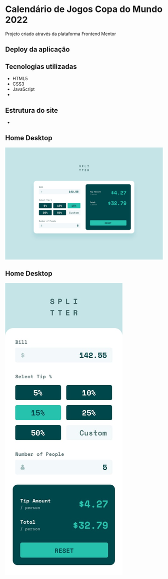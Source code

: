 # Calendário de Jogos Copa do Mundo 2022
Projeto criado através da plataforma Frontend Mentor 

## Deploy da aplicação


## Tecnologias utilizadas
+ HTML5
+ CSS3
+ JavaScript
+ 
## Estrutura do site
+ 

## Home Desktop

<img src=".github/desktop-design-completed.jpg">

## Home Desktop

<img src=".github/mobile-design.jpg">